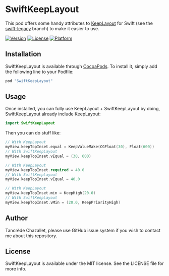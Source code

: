 # SwiftKeepLayout

This pod offers some handy attributes to [KeepLayout](https://github.com/Tricertops/KeepLayout) for Swift (see the [swift-legacy](https://github.com/Tricertops/KeepLayout/tree/swift-legacy) branch) to make it easier to use.

[![Version](https://img.shields.io/cocoapods/v/SwiftKeepLayout.svg?style=flat)](http://cocoapods.org/pods/SwiftKeepLayout)
[![License](https://img.shields.io/cocoapods/l/SwiftKeepLayout.svg?style=flat)](http://cocoapods.org/pods/SwiftKeepLayout)
[![Platform](https://img.shields.io/cocoapods/p/SwiftKeepLayout.svg?style=flat)](http://cocoapods.org/pods/SwiftKeepLayout)

## Installation

SwiftKeepLayout is available through [CocoaPods](http://cocoapods.org). To install
it, simply add the following line to your Podfile:

```ruby
pod "SwiftKeepLayout"
```

## Usage

Once installed, you can fully use KeepLayout + SwiftKeepLayout by doing, SwiftKeepLayout already include KeepLayout:

```swift
import SwiftKeepLayout
```

Then you can do stuff like:
```swift
// With KeepLayout
myView.keepTopInset.equal = KeepValueMake(CGFloat(30), Float(600))
// With SwiftKeepLayout
myView.keepTopInset.vEqual = (30, 600)

// With KeepLayout
myView.keepTopInset.required = 40.0
// With SwiftKeepLayout
myView.keepTopInset.vEqual = 40.0

// With KeepLayout
myView.keepTopInset.min = KeepHigh(20.0)
// With SwiftKeepLayout
myView.keepTopInset.vMin = (20.0, KeepPriorityHigh)
```

## Author

Tancrède Chazallet, please use GitHub issue system if you wish to contact me about this repository.

## License

SwiftKeepLayout is available under the MIT license. See the LICENSE file for more info.
